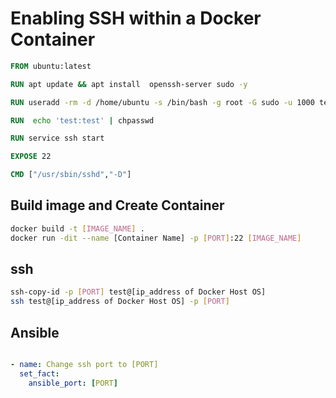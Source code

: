 # Enabling SSH within a Docker Container

```Dockerfile
FROM ubuntu:latest

RUN apt update && apt install  openssh-server sudo -y

RUN useradd -rm -d /home/ubuntu -s /bin/bash -g root -G sudo -u 1000 test 

RUN  echo 'test:test' | chpasswd

RUN service ssh start

EXPOSE 22

CMD ["/usr/sbin/sshd","-D"]
```
## Build image and Create Container
```sh
docker build -t [IMAGE_NAME] .
docker run -dit --name [Container Name] -p [PORT]:22 [IMAGE_NAME]

```
## ssh
```sh
ssh-copy-id -p [PORT] test@[ip_address of Docker Host OS]
ssh test@[ip_address of Docker Host OS] -p [PORT]
```
## Ansible
```sh

```
```yaml
- name: Change ssh port to [PORT]
  set_fact:
    ansible_port: [PORT]
```